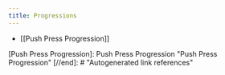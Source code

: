 ```yaml
---
title: Progressions
---
```


- [[Push Press Progression]]

[//begin]: # "Autogenerated link references for markdown compatibility"
[Push Press Progression]: Push Press Progression "Push Press Progression"
[//end]: # "Autogenerated link references"